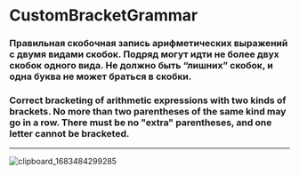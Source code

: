 # CustomBracketGrammar

### Правильная скобочная запись арифметических выражений с двумя видами скобок. Подряд могут идти не более двух скобок одного вида. Не должно быть “лишних” скобок, и одна буква не может браться в скобки. 

### Correct bracketing of arithmetic expressions with two kinds of brackets. No more than two parentheses of the same kind may go in a row. There must be no "extra" parentheses, and one letter cannot be bracketed.

------------------------------------------------------------------

![clipboard_1683484299285](https://user-images.githubusercontent.com/77492646/236696055-18e2319d-3a62-4a1f-af05-8a624764869c.png)
